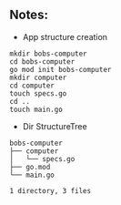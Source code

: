 ## Notes: 

* App structure creation 

```
mkdir bobs-computer 
cd bobs-computer
go mod init bobs-computer
mkdir computer
cd computer
touch specs.go
cd ..
touch main.go 
```

* Dir StructureTree 

```
bobs-computer
├── computer
│   └── specs.go
├── go.mod
└── main.go

1 directory, 3 files
```

